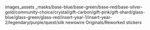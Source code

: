 images_assets
_masks/base-blue/base-green/base-red/base-silver-gold/community-choice/crystal/gift-carbon/gift-pink/gift-shard/glass-blue/glass-green/glass-red/insert-year-1/insert-year-2/legendary/purple/quest/silk
newswire
Originals/Reworked
stickers

